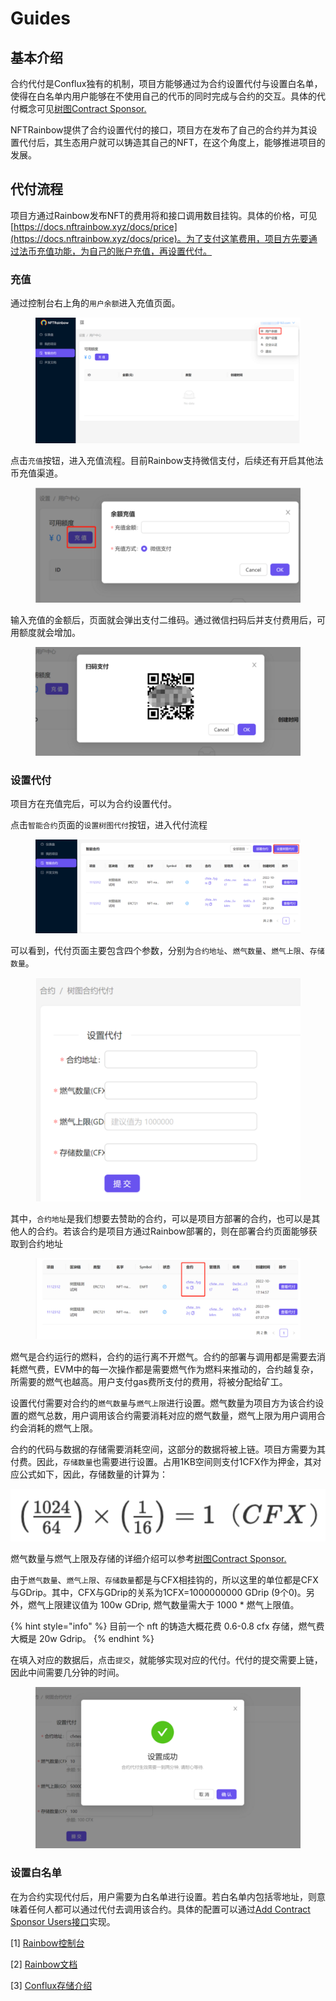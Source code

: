 # Guides

## 基本介绍

合约代付是Conflux独有的机制，项目方能够通过为合约设置代付与设置白名单，使得在白名单内用户能够在不使用自己的代币的同时完成与合约的交互。具体的代付概念可见[树图Contract Sponsor.](https://docs.nftrainbow.xyz/docs/shu-tu-contract-sponsor)

NFTRainbow提供了合约设置代付的接口，项目方在发布了自己的合约并为其设置代付后，其生态用户就可以铸造其自己的NFT，在这个角度上，能够推进项目的发展。

## 代付流程

项目方通过Rainbow发布NFT的费用将和接口调用数目挂钩。具体的价格，可见[https://docs.nftrainbow.xyz/docs/price](https://docs.nftrainbow.xyz/docs/price)。为了支付这笔费用，项目方先要通过法币充值功能，为自己的账户充值，再设置代付。

### 充值

通过控制台右上角的`用户余额`进入充值页面。&#x20;

<figure><img src="../.gitbook/assets/image (2).png" alt=""><figcaption></figcaption></figure>

点击`充值`按钮，进入充值流程。目前Rainbow支持微信支付，后续还有开启其他法币充值渠道。&#x20;

<figure><img src="../.gitbook/assets/image (3).png" alt=""><figcaption></figcaption></figure>

输入充值的金额后，页面就会弹出支付二维码。通过微信扫码后并支付费用后，可用额度就会增加。&#x20;

<figure><img src="../.gitbook/assets/image (5).png" alt=""><figcaption></figcaption></figure>

### 设置代付

项目方在充值完后，可以为合约设置代付。

点击`智能合约`页面的`设置树图代付`按钮，进入代付流程&#x20;

<figure><img src="../.gitbook/assets/image.png" alt=""><figcaption></figcaption></figure>

可以看到，代付页面主要包含四个参数，分别为`合约地址`、`燃气数量`、`燃气上限`、`存储数量`。&#x20;

<figure><img src="../.gitbook/assets/image (1).png" alt=""><figcaption></figcaption></figure>

其中，`合约地址`是我们想要去赞助的合约，可以是项目方部署的合约，也可以是其他人的合约。若该合约是项目方通过Rainbow部署的，则在部署合约页面能够获取到合约地址&#x20;

<figure><img src="../.gitbook/assets/image (6).png" alt=""><figcaption></figcaption></figure>

燃气是合约运行的燃料，合约的运行离不开燃气。合约的部署与调用都是需要去消耗燃气费，EVM中的每一次操作都是需要燃气作为燃料来推动的，合约越复杂，所需要的燃气也越高。用户支付gas费所支付的费用，将被分配给矿工。

设置代付需要对合约的`燃气数量`与`燃气上限`进行设置。燃气数量为项目方为该合约设置的燃气总数，用户调用该合约需要消耗对应的燃气数量，燃气上限为用户调用合约会消耗的燃气上限。

合约的代码与数据的存储需要消耗空间，这部分的数据将被上链。项目方需要为其付费。因此，`存储数量`也需要进行设置。占用1KB空间则支付1CFX作为押金，其对应公式如下，因此，存储数量的计算为：

![](<../.gitbook/assets/image (7).png>)

燃气数量与燃气上限及存储的详细介绍可以参考[树图Contract Sponsor.](https://docs.nftrainbow.xyz/docs/shu-tu-contract-sponsor)

由于`燃气数量`、`燃气上限`、`存储数量`都是与CFX相挂钩的，所以这里的单位都是CFX与GDrip。其中，CFX与GDrip的关系为1CFX=1000000000 GDrip (9个0)。另外，燃气上限建议值为 100w GDrip, 燃气数量需大于 1000 \* 燃气上限值。

{% hint style="info" %}
目前一个 nft 的铸造大概花费 0.6-0.8 cfx 存储，燃气费大概是 20w Gdrip。
{% endhint %}

在填入对应的数据后，点击`提交`，就能够实现对应的代付。代付的提交需要上链，因此中间需要几分钟的时间。&#x20;

<figure><img src="../.gitbook/assets/image (4).png" alt=""><figcaption></figcaption></figure>

### 设置白名单

在为合约实现代付后，用户需要为白名单进行设置。若白名单内包括零地址，则意味着任何人都可以通过代付去调用该合约。具体的配置可以通过[Add Contract Sponsor Users接口](https://docs.nftrainbow.xyz/api-reference/open-api/contract)实现。



\[1] [Rainbow控制台](https://console.nftrainbow.cn/panels)&#x20;

\[2] [Rainbow文档](https://docs.nftrainbow.xyz/)

\[3] [Conflux存储介绍](https://forum.conflux.fun/t/conflux/11947)
